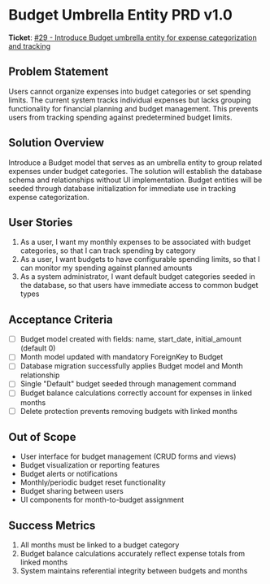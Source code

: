 # Budget Umbrella Entity PRD v1.0

**Ticket**: [#29 - Introduce Budget umbrella entity for expense categorization and tracking](https://github.com/MarcinOrlowski/python-pyggy-expense-tracker/issues/29)

## Problem Statement

Users cannot organize expenses into budget categories or set spending limits. The current system
tracks individual expenses but lacks grouping functionality for financial planning and budget
management. This prevents users from tracking spending against predetermined budget limits.

## Solution Overview

Introduce a Budget model that serves as an umbrella entity to group related expenses under budget
categories. The solution will establish the database schema and relationships without UI
implementation. Budget entities will be seeded through database initialization for immediate use in
tracking expense categorization.

## User Stories

1. As a user, I want my monthly expenses to be associated with budget categories, so that I can
   track spending by category
2. As a user, I want budgets to have configurable spending limits, so that I can monitor my spending
   against planned amounts
3. As a system administrator, I want default budget categories seeded in the database, so that users
   have immediate access to common budget types

## Acceptance Criteria

- [ ] Budget model created with fields: name, start_date, initial_amount (default 0)
- [ ] Month model updated with mandatory ForeignKey to Budget
- [ ] Database migration successfully applies Budget model and Month relationship
- [ ] Single "Default" budget seeded through management command
- [ ] Budget balance calculations correctly account for expenses in linked months
- [ ] Delete protection prevents removing budgets with linked months

## Out of Scope

- User interface for budget management (CRUD forms and views)
- Budget visualization or reporting features
- Budget alerts or notifications
- Monthly/periodic budget reset functionality
- Budget sharing between users
- UI components for month-to-budget assignment

## Success Metrics

1. All months must be linked to a budget category
2. Budget balance calculations accurately reflect expense totals from linked months
3. System maintains referential integrity between budgets and months
